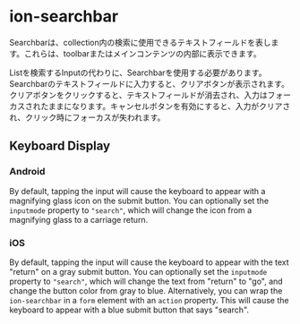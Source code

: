 # ion-searchbar

Searchbarは、collection内の検索に使用できるテキストフィールドを表します。これらは、toolbarまたはメインコンテンツの内部に表示できます。

Listを検索するInputの代わりに、Searchbarを使用する必要があります。Searchbarのテキストフィールドに入力すると、クリアボタンが表示されます。クリアボタンをクリックすると、テキストフィールドが消去され、入力はフォーカスされたままになります。キャンセルボタンを有効にすると、入力がクリアされ、クリック時にフォーカスが失われます。

## Keyboard Display

### Android

By default, tapping the input will cause the keyboard to appear with a magnifying glass icon on the submit button. You can optionally set the `inputmode` property to `"search"`, which will change the icon from a magnifying glass to a carriage return.

### iOS

By default, tapping the input will cause the keyboard to appear with the text "return" on a gray submit button. You can optionally set the `inputmode` property to `"search"`, which will change the text from "return" to "go", and change the button color from gray to blue. Alternatively, you can wrap the `ion-searchbar` in a `form` element with an `action` property. This will cause the keyboard to appear with a blue submit button that says "search".

